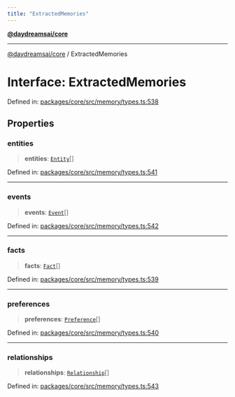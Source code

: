 ```yaml
---
title: "ExtractedMemories"
---
```


[**@daydreamsai/core**](./api-reference.md)

***

[@daydreamsai/core](./api-reference.md) / ExtractedMemories

# Interface: ExtractedMemories

Defined in: [packages/core/src/memory/types.ts:538](https://github.com/dojoengine/daydreams/blob/877d54c3d7a1ffa2e1fe799ae3402216c969af05/packages/core/src/memory/types.ts#L538)

## Properties

### entities

> **entities**: [`Entity`](./Entity.md)[]

Defined in: [packages/core/src/memory/types.ts:541](https://github.com/dojoengine/daydreams/blob/877d54c3d7a1ffa2e1fe799ae3402216c969af05/packages/core/src/memory/types.ts#L541)

***

### events

> **events**: [`Event`](./Event.md)[]

Defined in: [packages/core/src/memory/types.ts:542](https://github.com/dojoengine/daydreams/blob/877d54c3d7a1ffa2e1fe799ae3402216c969af05/packages/core/src/memory/types.ts#L542)

***

### facts

> **facts**: [`Fact`](./Fact.md)[]

Defined in: [packages/core/src/memory/types.ts:539](https://github.com/dojoengine/daydreams/blob/877d54c3d7a1ffa2e1fe799ae3402216c969af05/packages/core/src/memory/types.ts#L539)

***

### preferences

> **preferences**: [`Preference`](./Preference.md)[]

Defined in: [packages/core/src/memory/types.ts:540](https://github.com/dojoengine/daydreams/blob/877d54c3d7a1ffa2e1fe799ae3402216c969af05/packages/core/src/memory/types.ts#L540)

***

### relationships

> **relationships**: [`Relationship`](./Relationship.md)[]

Defined in: [packages/core/src/memory/types.ts:543](https://github.com/dojoengine/daydreams/blob/877d54c3d7a1ffa2e1fe799ae3402216c969af05/packages/core/src/memory/types.ts#L543)
